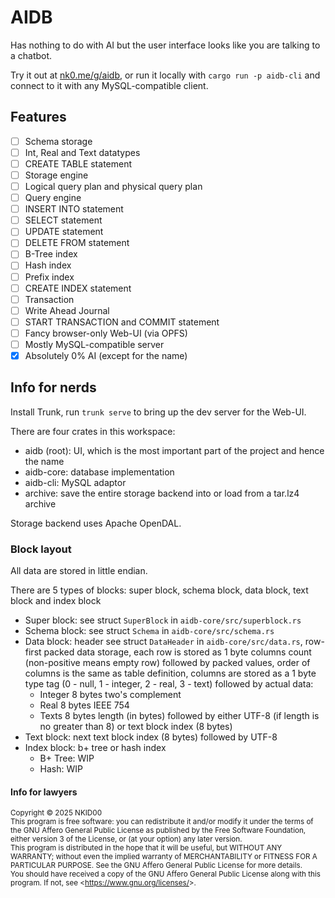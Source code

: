 # AIDB

Has nothing to do with AI but the user interface looks like you are talking to a chatbot.

Try it out at [nk0.me/g/aidb](https://nk0.me/g/aidb), or run it locally with `cargo run -p aidb-cli` and connect to it with any MySQL-compatible client.

## Features

- [ ] Schema storage
- [ ] Int, Real and Text datatypes
- [ ] CREATE TABLE statement
- [ ] Storage engine
- [ ] Logical query plan and physical query plan
- [ ] Query engine
- [ ] INSERT INTO statement
- [ ] SELECT statement
- [ ] UPDATE statement
- [ ] DELETE FROM statement
- [ ] B-Tree index
- [ ] Hash index
- [ ] Prefix index
- [ ] CREATE INDEX statement
- [ ] Transaction
- [ ] Write Ahead Journal
- [ ] START TRANSACTION and COMMIT statement
- [ ] Fancy browser-only Web-UI (via OPFS)
- [ ] Mostly MySQL-compatible server
- [x] Absolutely 0% AI (except for the name)

## Info for nerds

Install Trunk, run `trunk serve` to bring up the dev server for the Web-UI.

There are four crates in this workspace:

- aidb (root): UI, which is the most important part of the project and hence the name
- aidb-core: database implementation
- aidb-cli: MySQL adaptor
- archive: save the entire storage backend into or load from a tar.lz4 archive

Storage backend uses Apache OpenDAL.

### Block layout

All data are stored in little endian.

There are 5 types of blocks: super block, schema block, data block, text block and index block

- Super block: see struct `SuperBlock` in `aidb-core/src/superblock.rs`
- Schema block: see struct `Schema` in `aidb-core/src/schema.rs`
- Data block: header see struct `DataHeader` in `aidb-core/src/data.rs`, row-first packed data storage, each row is stored as 1 byte columns count (non-positive means empty row) followed by packed values, order of columns is the same as table definition, columns are stored as a 1 byte type tag (0 - null, 1 - integer, 2 - real, 3 - text) followed by actual data:
  - Integer 8 bytes two's complement
  - Real 8 bytes IEEE 754
  - Texts 8 bytes length (in bytes) followed by either UTF-8 (if length is no greater than 8) or text block index (8 bytes)
- Text block: next text block index (8 bytes) followed by UTF-8
- Index block: b+ tree or hash index
  - B+ Tree: WIP
  - Hash: WIP


#### Info for lawyers

<sup>
Copyright &copy; 2025 NKID00
<br>
This program is free software: you can redistribute it and/or modify it under the terms of the GNU Affero General Public License as published by the Free Software Foundation, either version 3 of the License, or (at your option) any later version.
<br>
This program is distributed in the hope that it will be useful, but WITHOUT ANY WARRANTY; without even the implied warranty of MERCHANTABILITY or FITNESS FOR A PARTICULAR PURPOSE. See the GNU Affero General Public License for more details.
<br>
You should have received a copy of the GNU Affero General Public License along with this program. If not, see &lt;<a href="https://www.gnu.org/licenses/" target="_blank">https://www.gnu.org/licenses/</a>&gt;.
</sup>
